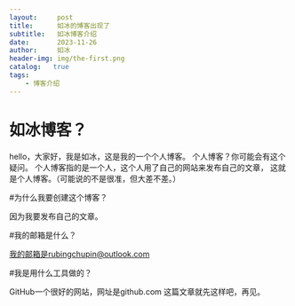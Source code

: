 ```yaml
---
layout:     post
title:      如冰的博客出现了
subtitle:   如冰博客介绍
date:       2023-11-26
author:     如冰
header-img: img/the-first.png
catalog:   true
tags:
    - 博客介绍
---
```

# 如冰博客？

hello，大家好，我是如冰，这是我的一个个人博客。
个人博客？你可能会有这个疑问。
个人博客指的是一个人，这个人用了自己的网站来发布自己的文章，
这就是个人博客。（可能说的不是很准，但大差不差。）

#为什么我要创建这个博客？

因为我要发布自己的文章。

#我的邮箱是什么？

我的邮箱是rubingchupin@outlook.com

#我是用什么工具做的？

GitHub一个很好的网站，网址是github.com
这篇文章就先这样吧，再见。